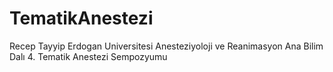 # TematikAnestezi

Recep Tayyip Erdogan Universitesi Anesteziyoloji ve Reanimasyon Ana Bilim Dalı
4. Tematik Anestezi Sempozyumu
